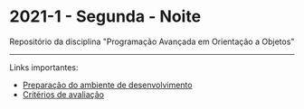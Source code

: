 # 2021-1 - Segunda - Noite


Repositório da disciplina "Programação Avançada em Orientação a Objetos"

----


Links importantes:


 - [Preparação do ambiente de desenvolvimento](https://github.com/traue/2021-1_segunda_noite/wiki/Prepara%C3%A7%C3%A3o-do-Ambiente-de-desenvolvimento)
 - [Critérios de avaliação](https://github.com/traue/2021-1_segunda_noite/wiki/Crit%C3%A9rios-de-avalia%C3%A7%C3%A3o)
